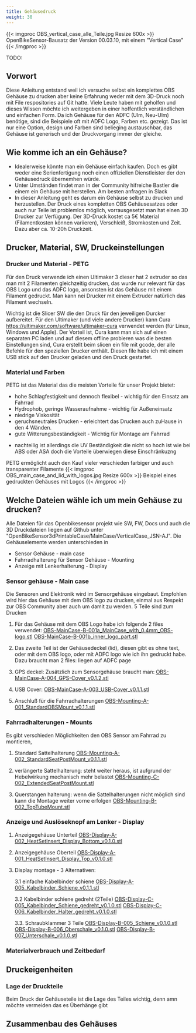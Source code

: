 ```yaml
---
title: Gehäusedruck
weight: 30
---
```


{{< imgproc OBS_vertical_case_alle_Teile.jpg Resize 600x >}}
OpenBikeSensor-Bausatz der Version 00.03.10, mit einem "Vertical Case"
{{< /imgproc >}}

TODO:

## Vorwort
Diese Anleitung entstand weil ich versuche selbst ein komplettes OBS Gehäuse zu drucken aber keine Erfahrung weder mit dem 3D-Druck noch mit File respositories auf Git hatte. Viele Leute haben mit geholfen und dieses Wissen möchte ich weitergeben in einer hoffentlich verständlichen und einfachen Form. 
Da ich Gehäuse für den ADFC (Ulm, Neu-Ulm) benötige, sind die Beispiele oft mit ADFC Logo, Farben etc. gezeigt. Das ist nur eine Option, design und Farben sind belieging austauschbar, das Gehäuse ist generisch und der Druckvorgang immer der gleiche. 

## Wie komme ich an ein Gehäuse?
+ Idealerweise könnte man ein Gehäuse einfach kaufen. Doch es gibt weder eine Serienfertigung noch einen offiziellen Dienstleister der den Gehäusedruck übernemhen würde.
+ Unter Umständen findet man in der Community hifreiche Bastler die einem ein Gehäuse mit herstellen. Am besten anfragen in Slack
+ In dieser Anleitung geht es darum ein Gehäuse selbst zu drucken und herzustellen.
Der Druck eines kompletten OBS Gehäusesatzes oder auch nur Teile ist problemlos möglich, vorrausgesetzt man hat einen 3D Drucker zur Verfügung. Der 3D-Druck kostet ca 5€ Material (Filamentkosten können variieren), Verschleiß, Stromkosten und Zeit. Dazu aber ca. 10-20h Druckzeit.

## Drucker, Material, SW, Druckeinstellungen 
### Drucker und Material - PETG
Für den Druck verwende ich einen Ultimaker 3 dieser hat 2 extruder so das man mit 2 Filamenten gleichzeitig drucken, das wurde nur relevant für das OBS Logo und das ADFC logo, ansonsten ist das Gehäuse mit einem Filament gedruckt. Man kann nei Drucker mit einem Extruder natürlich das Filament wechseln.

Wichtig ist die Slicer SW die den Druck für den jeweiligen Durcker aufbereitet. Für den Ultimaker (und viele andere Drucker) kann Cura https://ultimaker.com/software/ultimaker-cura verwendet werden (für Linux, Windows und Apple). Der Vorteil ist,  Cura kann man sich auf einen separaten PC laden und auf diesem offline probieren was die besten Einstellungen sind, Cura erstellt beim slicen ein file mit gcode, der alle Befehle für den speziellen Drucker enthält. Diesen file habe ich mit einem USB stick auf den Drucker geladen und den Druck gestartet. 

### Material und Farben

PETG ist das Material das die meisten Vorteile für unser Projekt bietet:

+ hohe Schlagfestigkeit und dennoch flexibel - wichtig für den Einsatz am Fahrrad
+ Hydrophob, geringe Wasseraufnahme - wichtig für Außeneinsatz
+ niedrige Viskosität
+ geruchsneutrales Drucken - erleichtert das Drucken auch zuHause in den 4 Wänden.
+ gute Witterungsbeständigkeit - Wichtig für Montage am Fahrrad
- nachteilig ist allerdings die UV Beständigkeit die nicht so hoch ist wie bei ABS oder ASA doch die Vorteile überwiegen diese Einschränkuzng

PETG ermöglicht auch den Kauf vieler verschieden farbiger und auch transparenter Filamente 
{{< imgproc OBS_main_case_and_lid_with_logos.jpg Resize 600x >}} 
Beispiel eines gedruckten Gehäuses mit Logos {{< /imgproc >}}

## Welche Dateien wähle ich um mein Gehäuse zu drucken?
Alle Dateien für das Openbikesensor projekt wie SW, FW, Docs und auch die 3D Druckdateien liegen auf Github unter "OpenBikeSensor3dPrintableCase/MainCase/VerticalCase_JSN-AJ".
Die Gehäuselemente werden unterschieden in 
+ Sensor Gehäuse - main case
+ Fahrradhalterung für Sensor Gehäuse - Mounting
+ Anzeige mit Lenkerhalterung - Display
### Sensor gehäuse - Main case
Die Sensoren und Elektronik wird im Sensorgehäuse eingebaut. Empfohlen wird hier das Gehäuse mit dem OBS logo zu drucken, einmal aus Respekt zur OBS Community aber auch um damit zu werden. 5 Teile sind zum Drucken
1. Für das Gehäuse mit dem OBS Logo habe ich folgende 2 files verwendet:
[OBS-MainCase-B-001a_MainCase_with_0.4mm_OBS-logo.stl](https://github.com/openbikesensor/OpenBikeSensor3dPrintableCase/blob/master/MainCase/VerticalCase_JSN-AJ/OBS-MainCase-B-001a_MainCase_with_0.4mm_OBS-logo.stl)
[OBS-MainCase-B-001b_inner_logo_part.stl](https://github.com/openbikesensor/OpenBikeSensor3dPrintableCase/blob/master/MainCase/VerticalCase_JSN-AJ/OBS-MainCase-B-001b_inner_logo_part.stl)
2. Das zweite Teil ist der Gehäusedeckel (lid), diesen gibt es ohne text, oder mit dem OBS logo, oder mit ADFC logo wie ich ihn gedruckt habe. Dazu braucht man 2 files:
liegen auf ADFC page
3. GPS deckel: Zusätzlich zum Sensorgehäuse braucht man: 
[OBS-MainCase-A-004_GPS-Cover_v0.1.2.stl](https://github.com/openbikesensor/OpenBikeSensor3dPrintableCase/blob/master/MainCase/VerticalCase_JSN-AJ/OBS-MainCase-A-004_GPS-Cover_v0.1.2.stl)

4. USB Cover:
[OBS-MainCase-A-003_USB-Cover_v0.1.1.stl](https://github.com/openbikesensor/OpenBikeSensor3dPrintableCase/blob/master/MainCase/VerticalCase_JSN-AJ/OBS-MainCase-A-003_USB-Cover_v0.1.1.stl)
5. Anschluß für die Fahrradhalterungen
[OBS-Mounting-A-001_StandardOBSMount_v0.1.1.stl](https://github.com/openbikesensor/OpenBikeSensor3dPrintableCase/blob/master/MainCase/VerticalCase_JSN-AJ/OBS-Mounting-A-001_StandardOBSMount_v0.1.1.stl)

### Fahrradhalterungen - Mounts
Es gibt verschieden Möglichkeiten den OBS Sensor am Fahrrad zu montieren,  
1. Standard Sattelhalterung
[OBS-Mounting-A-002_StandardSeatPostMount_v0.1.1.stl](https://github.com/openbikesensor/OpenBikeSensor3dPrintableCase/blob/master/MainCase/VerticalCase_JSN-AJ/OBS-Mounting-A-002_StandardSeatPostMount_v0.1.1.stl)
2. verlängerte Sattelhalterung: steht weiter heraus, ist aufgrund der Hebelwirkung mechanisch mehr belastet 
[OBS-Mounting-C-002_ExtendedSeatPostMount.stl](https://github.com/openbikesensor/OpenBikeSensor3dPrintableCase/blob/master/MainCase/VerticalCase_JSN-AJ/OBS-Mounting-C-002_ExtendedSeatPostMount.stl)

3. Querstangen halterung: wenn die Sattelhalterungen nicht möglich sind kann die Montage weiter vorne erfolgen
[OBS-Mounting-B-002_TopTubeMount.stl](https://github.com/openbikesensor/OpenBikeSensor3dPrintableCase/blob/master/MainCase/VerticalCase_JSN-AJ/OBS-Mounting-B-002_TopTubeMount.stl)

### Anzeige und Auslöseknopf am Lenker - Display
 1. Anzeigegehäuse Unterteil
[OBS-Display-A-002_HeatSetInsert_Display_Bottom_v0.1.0.stl](https://github.com/openbikesensor/OpenBikeSensor3dPrintableCase/blob/master/DisplayCase/SlideOnDisplay/OBS-Display-A-002_HeatSetInsert_Display_Bottom_v0.1.0.stl)

 2. Anzeigegehäuse Oberteil 
[OBS-Display-A-001_HeatSetInsert_Display_Top_v0.1.0.stl](https://github.com/openbikesensor/OpenBikeSensor3dPrintableCase/blob/master/DisplayCase/SlideOnDisplay/OBS-Display-A-001_HeatSetInsert_Display_Top_v0.1.0.stl)

 3. Display montage - 3 Alternativen:

     3.1 einfache Kabelbinder schiene
[OBS-Display-A-005_Kabelbinder_Schiene_v0.1.1.stl](https://github.com/openbikesensor/OpenBikeSensor3dPrintableCase/blob/master/DisplayCase/SlideOnDisplay/OBS-Display-A-005_Kabelbinder_Schiene_v0.1.1.stl)

     3.2 Kabelbinder schiene gedreht (2Teile)
[OBS-Display-C-005_Kabelbinder_Schiene_gedreht_v0.1.0.stl](https://github.com/openbikesensor/OpenBikeSensor3dPrintableCase/blob/master/DisplayCase/SlideOnDisplay/OBS-Display-C-005_Kabelbinder_Schiene_gedreht_v0.1.0.stl)
[OBS-Display-C-006_Kabelbinder_Halter_gedreht_v0.1.0.stl](https://github.com/openbikesensor/OpenBikeSensor3dPrintableCase/blob/master/DisplayCase/SlideOnDisplay/OBS-Display-C-006_Kabelbinder_Halter_gedreht_v0.1.0.stl)

     3.3. Schraubklammer 3 Teile
[OBS-Display-B-005_Schiene_v0.1.0.stl](https://github.com/openbikesensor/OpenBikeSensor3dPrintableCase/blob/master/DisplayCase/SlideOnDisplay/OBS-Display-B-005_Schiene_v0.1.0.stl)
[OBS-Display-B-006_Oberschale_v0.1.0.stl](https://github.com/openbikesensor/OpenBikeSensor3dPrintableCase/blob/master/DisplayCase/SlideOnDisplay/OBS-Display-B-006_Oberschale_v0.1.0.stl)
[OBS-Display-B-007_Unterschale_v0.1.0.stl](https://github.com/openbikesensor/OpenBikeSensor3dPrintableCase/blob/master/DisplayCase/SlideOnDisplay/OBS-Display-B-007_Unterschale_v0.1.0.stl)

### Materialverbrauch und Zeitbedarf


## Druckeigenheiten
### Lage der Druckteile
Beim Druck der Gehäuseteile ist die Lage des Teiles wichtig, denn amn möchte vermeiden das es Überhänge gibt





## Zusammenbau des Gehäuses


